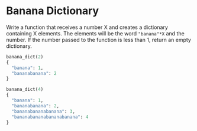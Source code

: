 # Banana Dictionary

Write a function that receives a number X and creates a dictionary containing X elements. The elements will be the word `"banana"*X` and the number. If the number passed to the function is less than 1, return an empty dictionary.

```python
banana_dict(2)
{
  "banana": 1,
  "bananabanana": 2
}
```

```python
banana_dict(4)
{
  "banana": 1,
  "bananabanana": 2,
  "bananabananabanana": 3,
  "bananabananabananabanana": 4
}
```
